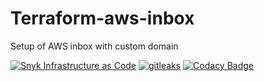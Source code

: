 # Terraform-aws-inbox

Setup of AWS inbox with custom domain

[![Snyk Infrastructure as Code](https://github.com/mikesupertrampster-corp/terraform-aws-inbox/actions/workflows/snyk.yml/badge.svg)](https://github.com/mikesupertrampster-corp/terraform-aws-inbox/actions/workflows/snyk.yml) [![gitleaks](https://github.com/mikesupertrampster-corp/terraform-aws-inbox/actions/workflows/gitleaks.yml/badge.svg)](https://github.com/mikesupertrampster-corp/terraform-aws-inbox/actions/workflows/gitleaks.yml) [![Codacy Badge](https://app.codacy.com/project/badge/Grade/4f9f3ae28ec34a9c8b449e2e1729d34c)](https://www.codacy.com/gh/mikesupertrampster-corp/terraform-aws-inbox/dashboard?utm_source=github.com&amp;utm_medium=referral&amp;utm_content=mikesupertrampster-corp/terraform-aws-inbox&amp;utm_campaign=Badge_Grade)
